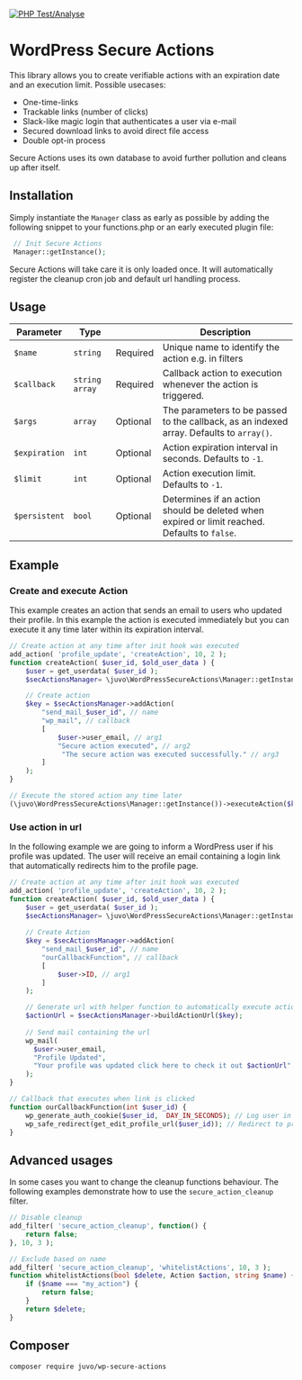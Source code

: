 [![PHP Test/Analyse](https://github.com/JUVOJustin/wp-secure-actions/actions/workflows/php.yml/badge.svg)](https://github.com/JUVOJustin/wp-secure-actions/actions/workflows/php.yml)

# WordPress Secure Actions

This library allows you to create verifiable actions with an expiration date and an execution limit. Possible usecases:

 - One-time-links
 - Trackable links (number of clicks)
 - Slack-like magic login that authenticates a user via e-mail
 - Secured download links to avoid direct file access
 - Double opt-in process

Secure Actions uses its own database to avoid further pollution and cleans up after itself. 

## Installation
Simply instantiate the `Manager` class as early as possible by adding the following snippet to your functions.php or  an early executed plugin file:

```php
 // Init Secure Actions  
 Manager::getInstance();
```
Secure Actions will take care it is only loaded once. It will automatically register the cleanup cron job and default url handling process.

## Usage

| Parameter | Type | | Description
|---|---|---|---|
| `$name`| `string` | Required | Unique name to identify the action e.g. in filters |
| `$callback`| `string` `array` | Required | Callback action to execution whenever the action is triggered. |
| `$args` | `array` | Optional| The parameters to be passed to the callback, as an indexed array. Defaults to `array()`. |
| `$expiration` | `int` | Optional| Action expiration interval in seconds. Defaults to `-1`. |
| `$limit` | `int` | Optional | Action execution limit. Defaults to `-1`. |
| `$persistent` | `bool` | Optional | Determines if an action should be deleted when expired or limit reached. Defaults to `false`. |


## Example
### Create and execute Action
This example creates an action that sends an email to users who updated their profile. In this example the action is executed immediately but you can execute it any time later within its expiration interval.
```php
// Create action at any time after init hook was executed  
add_action( 'profile_update', 'createAction', 10, 2 );  
function createAction( $user_id, $old_user_data ) { 
    $user = get_userdata( $user_id );
    $secActionsManager= \juvo\WordPressSecureActions\Manager::getInstance();

	// Create action
    $key = $secActionsManager->addAction(
        "send_mail_$user_id", // name
        "wp_mail", // callback
        [
            $user->user_email, // arg1
            "Secure action executed", // arg2
             "The secure action was executed successfully." // arg3
        ]
    );      
} 

// Execute the stored action any time later 
(\juvo\WordPressSecureActions\Manager::getInstance())->executeAction($key); 
```
### Use action in url
In the following example we are going to inform a WordPress user if his profile was updated. The user will receive an email containing a login link that automatically redirects him to the profile page.

```php
// Create action at any time after init hook was executed  
add_action( 'profile_update', 'createAction', 10, 2 );  
function createAction( $user_id, $old_user_data ) { 
    $user = get_userdata( $user_id );
    $secActionsManager= \juvo\WordPressSecureActions\Manager::getInstance();
	
	// Create Action
    $key = $secActionsManager->addAction(
        "send_mail_$user_id", // name
        "ourCallbackFunction", // callback
        [
            $user->ID, // arg1
        ]
    );

	// Generate url with helper function to automatically execute action 
	$actionUrl = $secActionsManager->buildActionUrl($key);
	
	// Send mail containing the url
	wp_mail(  
	  $user->user_email,  
	  "Profile Updated",  
	  "Your profile was updated click here to check it out $actionUrl"  
	);
}

// Callback that executes when link is clicked
function ourCallbackFunction(int $user_id) {
	wp_generate_auth_cookie($user_id,  DAY_IN_SECONDS); // Log user in
	wp_safe_redirect(get_edit_profile_url($user_id)); // Redirect to profile page
} 
```

## Advanced usages
In some cases you want to change the cleanup functions behaviour. The following examples demonstrate how to use the `secure_action_cleanup` filter.
```php
// Disable cleanup
add_filter( 'secure_action_cleanup', function() {
    return false;
}, 10, 3 );

// Exclude based on name
add_filter( 'secure_action_cleanup', 'whitelistActions', 10, 3 );  
function whitelistActions(bool $delete, Action $action, string $name) {  
    if ($name === "my_action") {
        return false;
    }
    return $delete;
} 
``` 

## Composer
```sh
composer require juvo/wp-secure-actions
```
